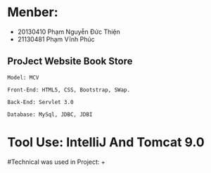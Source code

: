 
# Menber:
  + 20130410 Phạm Nguyễn Đức Thiện
  + 21130481 Phạm Vĩnh Phúc

## ProJect Website Book Store 
    Model: MCV

    Front-End: HTML5, CSS, Bootstrap, SWap.

    Back-End: Servlet 3.0

    Database: MySql, JDBC, JDBI
# Tool Use: IntelliJ And Tomcat 9.0

#Technical was used in Project:
 +
